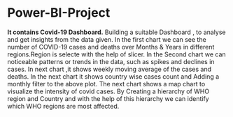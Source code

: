 # Power-BI-Project
**It contains Covid-19 Dashboard.**
Building  a suitable Dashboard , to analyse and get insights from the data given.
In the first chart we can see the number of COVID-19 cases and deaths over Months & Years in different regions.Region is selecte with the help of slicer.
In the Second chart we can noticeable patterns or trends in the data, such as spikes and declines in cases.
In next chart ,it shows weekly moving average of the cases and deaths.
In the next chart it shows country wise cases count and Adding a monthly filter to the above plot.
The next chart shows a map chart to visualize the intensity of covid cases.
By Creating a hierarchy of WHO region and Country and with the help of this hierarchy we can  identify which WHO regions are most affected.
